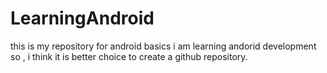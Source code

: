 # LearningAndroid
this is my repository for android basics 
i am learning andorid development so , i think it is better choice to create a github repository.
